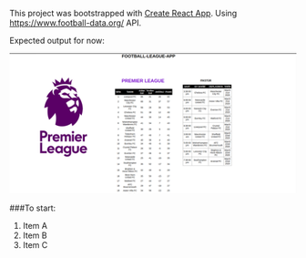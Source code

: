 This project was bootstrapped with [Create React App](https://github.com/facebook/create-react-app).
Using https://www.football-data.org/ API.

Expected output for now: 

<img src = "./public/output.png"></img>

###To start:            
1. Item A
2. Item B
3. Item C
                